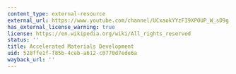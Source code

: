 ```yaml
---
content_type: external-resource
external_url: https://www.youtube.com/channel/UCxaokYYzFI9XPOUP_W_sD9g
has_external_license_warning: true
license: https://en.wikipedia.org/wiki/All_rights_reserved
status: ''
title: Accelerated Materials Development
uid: 528ffe1f-f85b-4ceb-a612-c0770d7ede6a
wayback_url: ''
---
```

